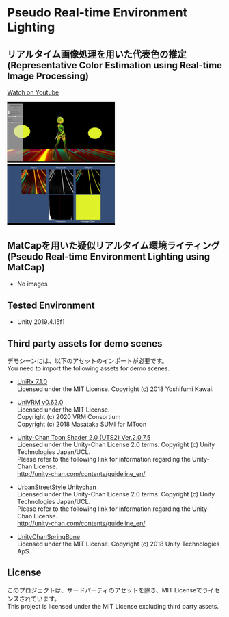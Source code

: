 # Pseudo Real-time Environment Lighting

## リアルタイム画像処理を用いた代表色の推定 (Representative Color Estimation using Real-time Image Processing)

[Watch on Youtube](https://youtu.be/gAFJLB70v-E)

<img src="./RepresentativeColorEstimation/Images/RepresentativeLightColorEstimationDemo.jpg" width="50%">

<img src="./RepresentativeColorEstimation/Images/RepresentativeColorEstimation.jpg" width="50%">

## MatCapを用いた疑似リアルタイム環境ライティング (Pseudo Real-time Environment Lighting using MatCap)
- No images

## Tested Environment
- Unity 2019.4.15f1

## Third party assets for demo scenes
デモシーンには、以下のアセットのインポートが必要です。  
You need to import the following assets for demo scenes.

- [UniRx 7.1.0](https://github.com/neuecc/UniRx/releases/tag/7.1.0)  
  Licensed under the MIT License. Copyright (c) 2018 Yoshifumi Kawai.

- [UniVRM v0.62.0](https://github.com/vrm-c/UniVRM/releases/tag/v0.62.0)  
  Licensed under the MIT License.  
  Copyright (c) 2020 VRM Consortium  
  Copyright (c) 2018 Masataka SUMI for MToon

- [Unity-Chan Toon Shader 2.0 (UTS2) Ver.2.0.7.5](https://github.com/unity3d-jp/UnityChanToonShaderVer2_Project/releases/tag/v.2.0.7.5)  
  Licensed under the Unity-Chan License 2.0 terms. Copyright (c) Unity Technologies Japan/UCL.  
  Please refer to the following link for information regarding the Unity-Chan License.  
  http://unity-chan.com/contents/guideline_en/

- [UrbanStreetStyle Unitychan](https://unity-chan.com/download/releaseNote.php?id=Unitychan_USS&lang=en)  
  Licensed under the Unity-Chan License 2.0 terms. Copyright (c) Unity Technologies Japan/UCL.  
  Please refer to the following link for information regarding the Unity-Chan License.  
  http://unity-chan.com/contents/guideline_en/

- [UnityChanSpringBone](https://github.com/unity3d-jp/UnityChanSpringBone)  
  Licensed under the MIT License. Copyright (c) 2018 Unity Technologies ApS.

## License
このプロジェクトは、サードパーティのアセットを除き、MIT Licenseでライセンスされています。  
This project is licensed under the MIT License excluding third party assets.
